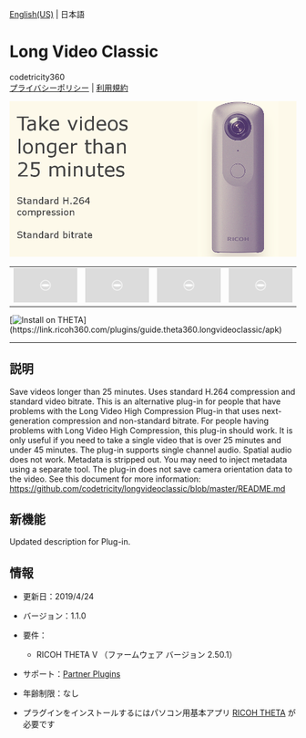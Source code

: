 [English(US)](README.md) | 日本語

# Long Video Classic
codetricity360  
[プライバシーポリシー](../../README.ja.md#%E3%83%97%E3%83%A9%E3%82%A4%E3%83%90%E3%82%B7%E3%83%BC%E3%83%9D%E3%83%AA%E3%82%B7%E3%83%BC) | [利用規約](../../README.ja.md#%E5%88%A9%E7%94%A8%E8%A6%8F%E7%B4%84)

<div align="center">
 <img src="1.png">
 <table>
  <tr>
   <td><img src="../../resources/common/img/noimg.png"></td>
   <td><img src="../../resources/common/img/noimg.png"></td>
   <td><img src="../../resources/common/img/noimg.png"></td>
   <td><img src="../../resources/common/img/noimg.png"></td>
  </tr>
 </table>
</div>

[![Install on THETA](https://assets.ricoh360.com/image/upload/v1/front/theta/install-button.svg?)](https://link.ricoh360.com/plugins/guide.theta360.longvideoclassic/apk)

***

## 説明
Save videos longer than 25 minutes. Uses standard H.264 compression and standard video bitrate. This is an alternative plug-in for people that have problems with the Long Video High Compression Plug-in that uses next-generation compression and non-standard bitrate. For people having problems with Long Video High Compression, this plug-in should work. It is only useful if you need to take a single video that is over 25 minutes and under 45 minutes. The plug-in supports single channel audio. Spatial audio does not work. Metadata is stripped out. You may need to inject metadata using a separate tool. The plug-in does not save camera orientation data to the video. See this document for more information: https://github.com/codetricity/longvideoclassic/blob/master/README.md

## 新機能
Updated description for Plug-in.

## 情報
  * 更新日：2019/4/24
  * バージョン：1.1.0
  * 要件：
    * RICOH THETA V （ファームウェア バージョン 2.50.1）
  * サポート：[Partner Plugins](https://community.theta360.guide/t/theta-v-long-video-plug-in-recording-beyond-25-minutes/3483)
  * 年齢制限：なし

* プラグインをインストールするにはパソコン用基本アプリ [RICOH THETA](https://theta360.com/ja/about/application/pc.html#app-detail-01) が必要です
